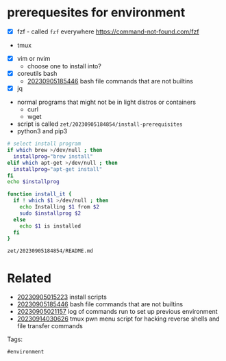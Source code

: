 # prerequesites for environment

- [x] fzf - called `fzf` everywhere https://command-not-found.com/fzf
- tmux
- [x] vim or nvim
  - choose one to install into?
- [x] coreutils bash
  - [20230905185446](/zet/20230905185446/README.md) bash file commands that are not builtins
- [x] jq
- normal programs that might not be in light distros or containers
  - curl
  - wget
- script is called `zet/20230905184854/install-prerequisites`
- python3 and pip3

```bash
# select install program
if which brew >/dev/null ; then
  installprog="brew install"
elif which apt-get >/dev/null ; then
  installprog="apt-get install"
fi
echo $installprog

function install_it {
  if ! which $1 >/dev/null ; then
    echo Installing $1 from $2
    sudo $installprog $2
  else
    echo $1 is installed
  fi
}

```

` zet/20230905184854/README.md `

# Related

- [20230905015223](/zet/20230905015223/README.md) install scripts
- [20230905185446](/zet/20230905185446/README.md) bash file commands that are not builtins
- [20230905021157](/zet/20230905021157/README.md) log of commands run to set up previous environment
- [20230914030626](/zet/20230914030626/README.md) tmux pwn menu script for hacking reverse shells and file transfer commands

Tags:

    #environment

